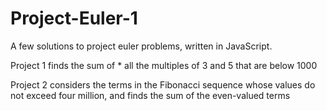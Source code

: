 # Project-Euler-1

A few solutions to project euler problems, written in JavaScript.

Project 1 finds the sum of * all the multiples of 3 and 5 that are below 1000

Project 2 considers the terms in the Fibonacci sequence whose values do not exceed four million, and finds the sum of the   even-valued terms